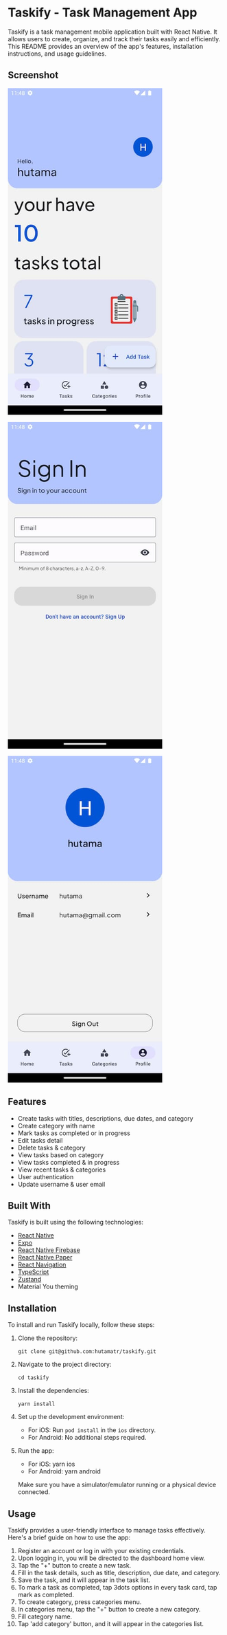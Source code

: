 # Taskify - Task Management App

Taskify is a task management mobile application built with React Native. It allows users to create, organize, and track their tasks easily and efficiently. This README provides an overview of the app's features, installation instructions, and usage guidelines.

## Screenshot

![Taskify Home Screenshot](https://github.com/hutamatr/taskify/blob/develop/assets/screenshot/home-screen.jpg)

![Taskify SignIn Screenshot](https://github.com/hutamatr/taskify/blob/develop/assets/screenshot/signin-screen.jpg)

![Taskify Profile Screenshot](https://github.com/hutamatr/taskify/blob/develop/assets/screenshot/profile-screen.jpg)

## Features

- Create tasks with titles, descriptions, due dates, and category
- Create category with name
- Mark tasks as completed or in progress
- Edit tasks detail
- Delete tasks & category
- View tasks based on category
- View tasks completed & in progress
- View recent tasks & categories
- User authentication
- Update username & user email

## Built With

Taskify is built using the following technologies:

- [React Native](https://reactnative.dev/)
- [Expo](https://docs.expo.dev/)
- [React Native Firebase](https://rnfirebase.io/)
- [React Native Paper](https://reactnativepaper.com/)
- [React Navigation](https://reactnavigation.org/)
- [TypeScript](https://www.typescriptlang.org/)
- [Zustand](https://docs.pmnd.rs/zustand/getting-started/introduction)
- Material You theming

## Installation

To install and run Taskify locally, follow these steps:

1. Clone the repository:

   ```
   git clone git@github.com:hutamatr/taskify.git
   ```

2. Navigate to the project directory:

   ```
   cd taskify
   ```

3. Install the dependencies:

   ```
   yarn install
   ```

4. Set up the development environment:

   - For iOS: Run `pod install` in the `ios` directory.
   - For Android: No additional steps required.

5. Run the app:

   - For iOS: yarn ios
   - For Android: yarn android

   Make sure you have a simulator/emulator running or a physical device connected.

## Usage

Taskify provides a user-friendly interface to manage tasks effectively. Here's a brief guide on how to use the app:

1. Register an account or log in with your existing credentials.
2. Upon logging in, you will be directed to the dashboard home view.
3. Tap the "+" button to create a new task.
4. Fill in the task details, such as title, description, due date, and category.
5. Save the task, and it will appear in the task list.
6. To mark a task as completed, tap 3dots options in every task card, tap mark as completed.
7. To create category, press categories menu.
8. In categories menu, tap the "+" button to create a new category.
9. Fill category name.
10. Tap 'add category' button, and it will appear in the categories list.